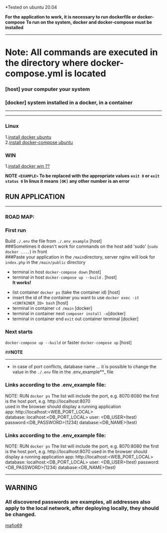 *Tested on ubuntu 20.04

**For the application to work, it is necessary to run dockerfile or docker-compose**
**To run on the system, docker and docker-compose must be installed**

---
# Note: All commands are executed in the directory where docker-compose.yml is located
### [host] your computer your system
### [docker] system installed in a docker, in a container
___
___
### Linux

1.[install docker ubuntu](https://docs.docker.com/engine/install/ubuntu/)  
2.[install docker-compose ubuntu](https://docs.docker.com/compose/install)

### WIN

1.[install docker win ??](https://docs.docker.com/docker-for-windows/install/)

**NOTE `<EXAMPLE>` To be replaced with the appropriate values**
**`exit 0` or `exit status 0` In linux it means `[OK]` any other number is an error**

## RUN APPLICATION

---
### ROAD MAP:

### First run  

Build `./.env` the file from `./.env_example`  [host]  
###Sometimes it doesn't work for commands on the host add 'sudo'  (`sudo docker ....`) in front  
###Paste your application in the `/main`directory, server nginx will look for `index.php` in the `/main/public` directory  
* terminal in host `docker-compose down` [host]  
* terminal in host `docker-compose up --build` . [host]     
 **It works!**  
- list container `docker ps`  (take the container id) [host]  
- insert the id of the container you want to use `docker exec -it <CONTAINER_ID> bash` [host]  
- terminal in container  `cd /main` [docker]  
- terminal in container next `composer install -o`[docker]  
- terminal in container end   `exit` out container terminal [docker]  

### Next starts

`docker-compose up --build` or faster `docker-compose up` [host]

##**NOTE**

---

- in case of port conflicts, database name ... it is possible to change the value in the `./.env`  file in the
  .env_example**_ file

### Links according to the .env_example file:
NOTE: RUN `docker ps` The list will include the port, e.g. 8070:8080 the first is the host port, e.g. http://localhost:8070   
used in the browser should display a running application  
app: http://localhost:<WEB_PORT_LOCAL>  
database: localhost:<DB_PORT_LOCAL> user: <DB_USER>(test)   
password:<DB_PASSWORD>(1234) database:<DB_NAME>(test)


### Links according to the .env_example file:

NOTE: RUN `docker ps` The list will include the port, e.g. 8070:8080 the first is the host port, e.g. http://localhost:8070
used in the browser should display a running application
app: http://localhost:<WEB_PORT_LOCAL>
database: localhost:<DB_PORT_LOCAL> user: <DB_USER>(test)
password:<DB_PASSWORD>(1234) database:<DB_NAME>(test)
___
## WARNING

### All discovered passwords are examples, all addresses also apply to the local network, after deploying locally, they should be changed.

[mafio69](mailto:mf1969@gmail.com?subject=[GitHub]%20Docker%20Repo)

